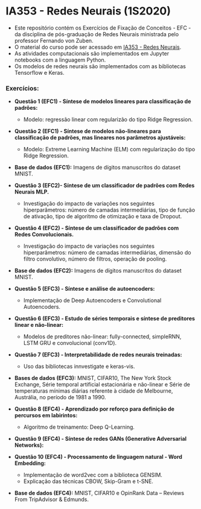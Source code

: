 # IA353 - Redes Neurais (1S2020)

- Este repositório contém os Exercícios de Fixação de Conceitos - EFC - da disciplina de pós-graduação de Redes Neurais ministrada pelo professor Fernando von Zuben.
- O material do curso pode ser acessado em [IA353 - Redes Neurais](http://www.dca.fee.unicamp.br/~vonzuben/courses/ia353.html).
- As atividades computacionais são implementados em Jupyter notebooks com a linguagem Python.
- Os modelos de redes neurais são implementados com as bibliotecas Tensorflow e Keras. 

### Exercícios:

- **Questão 1 (EFC1) - Síntese de modelos lineares para classificação de padrões:**
    - Modelo: regressão linear com regularizão do tipo Ridge Regression.
- **Questão 2 (EFC1) - Síntese de modelos não-lineares para classificação de padrões, mas lineares nos parâmetros ajustáveis:**
    - Modelo: Extreme Learning Machine (ELM) com regularização do tipo Ridge Regression.
- **Base de dados (EFC1):** Imagens de dígitos manuscritos do dataset MNIST.

- **Questão 3 (EFC2)- Síntese de um classificador de padrões com Redes Neurais MLP.**
    - Investigação do impacto de variações nos seguintes hiperparâmetros: número de camadas intermediárias, tipo de função de ativação, tipo de algoritmo de otimização e taxa de Dropout.
- **Questão 4 (EFC2) - Síntese de um classificador de padrões com Redes Convolucionais.**
    - Investigação do impacto de variações nos seguintes hiperparâmetros: número de camadas intermediárias, dimensão do filtro convolutivo, número de filtros, operação de pooling.
- **Base de dados (EFC2):** Imagens de dígitos manuscritos do dataset MNIST.

- **Questão 5 (EFC3) - Síntese e análise de autoencoders:**
    - Implementação de Deep Autoencoders e Convolutional Autoencoders.
- **Questão 6 (EFC3) - Estudo de séries temporais e síntese de preditores linear e não-linear:**
    - Modelos de preditores não-linear: fully-connected, simpleRNN, LSTM GRU e convolucional (conv1D).
- **Questão 7 (EFC3) - Interpretabilidade de redes neurais treinadas:**
    - Uso das bibliotecas innvestigate e keras-vis.
- **Bases de dados (EFC3):** MNIST, CIFAR10, The New York Stock Exchange, Série temporal artificial estacionária e não-linear e Série de temperaturas mínimas diárias referente à cidade de Melbourne, Austrália, no período de 1981 a 1990.

- **Questão 8 (EFC4) - Aprendizado por reforço para definição de percursos em labirintos:**
    - Algoritmo de treinamento: Deep Q-Learning.
- **Questão 9 (EFC4) - Síntese de redes GANs (Generative Adversarial Networks):**
- **Questão 10 (EFC4) - Processamento de linguagem natural - Word Embedding:**
    - Implementação de word2vec com a biblioteca GENSIM.
    - Explicação das técnicas CBOW, Skip-Gram e t-SNE.
- **Base de dados (EFC4):** MNIST, CIFAR10 e OpinRank Data – Reviews From TripAdvisor & Edmunds.
